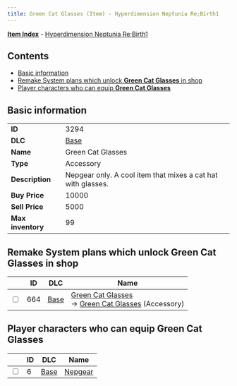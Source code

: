 ```yaml
---
title: Green Cat Glasses (Item) - Hyperdimension Neptunia Re;Birth1
---
```


[**Item Index**](/neptunia/rb1/item/index.html) - [Hyperdimension Neptunia Re;Birth1](/neptunia/rb1)

## Contents

- [Basic information](#basic-information)
- [Remake System plans which unlock **Green Cat Glasses** in shop](#remake-system-plans-which-unlock-green-cat-glasses-in-shop)
- [Player characters who can equip **Green Cat Glasses**](#player-characters-who-can-equip-green-cat-glasses)
## Basic information

|   |   |
| -- | -- |
| **ID** | 3294 |
| **DLC** | [Base](/neptunia/rb1/dlc/1-base.html) |
| **Name** | Green Cat Glasses |
| **Type** | Accessory |
| **Description** | Nepgear only. A cool item that mixes a cat hat with glasses. |
| **Buy Price** | 10000 |
| **Sell Price** | 5000 |
| **Max inventory** | 99 |


## Remake System plans which unlock **Green Cat Glasses** in shop

|    | ID | DLC | Name |
| -- | -- | --- | ---- |
| <input type="checkbox" id="rb1-remake-1-664" class="trackbox" /> | 664 | [Base](/neptunia/rb1/dlc/1-base.html) | [Green Cat Glasses](/neptunia/rb1/remake/1-664-green-cat-glasses.html)<br /> → [Green Cat Glasses](/neptunia/rb1/item/1-3294-green-cat-glasses.html) (Accessory) |


## Player characters who can equip **Green Cat Glasses**

|    | ID | DLC | Name |
| -- | -- | --- | ---- |
| <input type="checkbox" id="rb1-player-1-6" class="trackbox" /> | 6 | [Base](/neptunia/rb1/dlc/1-base.html) | [Nepgear](/neptunia/rb1/player/1-6-nepgear.html) |
